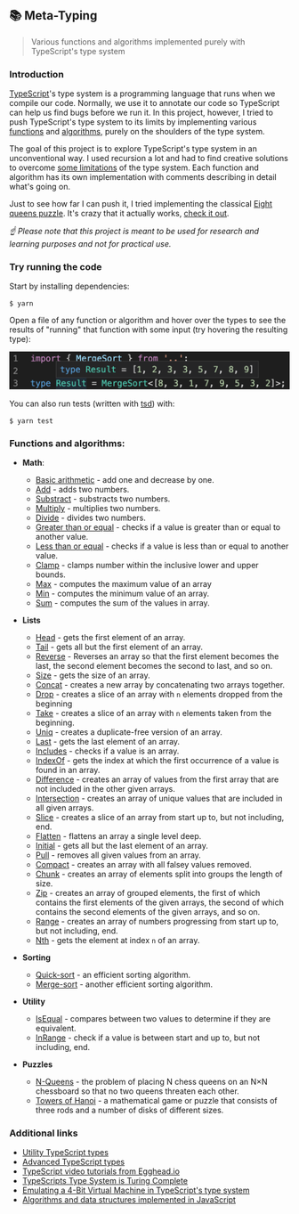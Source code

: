 ## 📚 Meta-Typing

> Various functions and algorithms implemented purely with TypeScript's type system

### Introduction

[TypeScript](https://github.com/Microsoft/TypeScript)'s type system is a programming language that runs when we compile our code. Normally, we use it to annotate our code so TypeScript can help us find bugs before we run it. In this project, however, I tried to push TypeScript's type system to its limits by implementing various [functions](https://lodash.com/docs) and [algorithms](https://github.com/trekhleb/javascript-algorithms), purely on the shoulders of the type system.

The goal of this project is to explore TypeScript's type system in an unconventional way. I used recursion a lot and had to find creative solutions to overcome [some limitations](https://github.com/microsoft/TypeScript/issues/26223#issuecomment-513187373) of the type system. Each function and algorithm has its own implementation with comments describing in detail what's going on.

Just to see how far I can push it, I tried implementing the classical [Eight queens puzzle](https://github.com/trekhleb/javascript-algorithms/tree/master/src/algorithms/uncategorized/n-queens). It's crazy that it actually works, [check it out](src/n-queens/index.d.ts).

*☝ Please note that this project is meant to be used for research and learning purposes and not for practical use.*

### Try running the code

Start by installing dependencies:

```
$ yarn
```

Open a file of any function or algorithm and hover over the types to see the results of "running" that function with some input (try hovering the resulting type):

![merge-sort](assets/merge-sort.png)

You can also run tests (written with [tsd](https://github.com/SamVerschueren/tsd)) with:

```
$ yarn test
```

### Functions and algorithms:

- **Math**:

  - [Basic arithmetic](src/utils/math.d.ts) - add one and decrease by one.
  - [Add](src/add/index.d.ts) - adds two numbers.
  - [Substract](src/substract/index.d.ts) - substracts two numbers.
  - [Multiply](src/multiply/index.d.ts) - multiplies two numbers.
  - [Divide](src/divide/index.d.ts) - divides two numbers.
  - [Greater than or equal](src/gte/index.d.ts) - checks if a value is greater than or equal to another value.
  - [Less than or equal](src/lte/index.d.ts) - checks if a value is less than or equal to another value.
  - [Clamp](src/clamp/index.d.ts) - clamps number within the inclusive lower and upper bounds.
  - [Max](src/max/index.d.ts) - computes the maximum value of an array
  - [Min](src/min/index.d.ts) - computes the minimum value of an array.
  - [Sum](src/sum/index.d.ts) - computes the sum of the values in array.

- **Lists**

  - [Head](src/head/index.d.ts) - gets the first element of an array.
  - [Tail](src/tail/index.d.ts) - gets all but the first element of an array.
  - [Reverse](src/reverse/index.d.ts) - Reverses an array so that the first element becomes the last, the second element becomes the second to last, and so on.
  - [Size](src/size/index.d.ts) - gets the size of an array.
  - [Concat](src/concat/index.d.ts) - creates a new array by concatenating two arrays together.
  - [Drop](src/drop/index.d.ts) - creates a slice of an array with `n` elements dropped from the beginning
  - [Take](src/take/index.d.ts) - creates a slice of an array with `n` elements taken from the beginning.
  - [Uniq](src/uniq/index.d.ts) - creates a duplicate-free version of an array.
  - [Last](src/last/index.d.ts) - gets the last element of an array.
  - [Includes](src/includes/index.d.ts) - checks if a value is an array.
  - [IndexOf](src/indexOf/index.d.ts) - gets the index at which the first occurrence of a value is found in an array.
  - [Difference](src/difference/index.d.ts) - creates an array of values from the first array that are not included in the other given arrays.
  - [Intersection](src/intersection/index.d.ts) - creates an array of unique values that are included in all given arrays.
  - [Slice](src/slice/index.d.ts) - creates a slice of an array from start up to, but not including, end.
  - [Flatten](src/flatten/index.d.ts) - flattens an array a single level deep.
  - [Initial](src/initial/index.d.ts) - gets all but the last element of an array.
  - [Pull](src/pull/index.d.ts) - removes all given values from an array.
  - [Compact](src/compact/index.d.ts) - creates an array with all falsey values removed.
  - [Chunk](src/chunk/index.d.ts) - creates an array of elements split into groups the length of size.
  - [Zip](src/zip/index.d.ts) - creates an array of grouped elements, the first of which contains the first elements of the given arrays, the second of which contains the second elements of the given arrays, and so on.
  - [Range](src/range/index.d.ts) - creates an array of numbers progressing from start up to, but not including, end.
  - [Nth](src/nth/index.d.ts) - gets the element at index `n` of an array.

- **Sorting**

  - [Quick-sort](src/quickSort/index.d.ts) - an efficient sorting algorithm.
  - [Merge-sort](src/mergeSort/index.d.ts) - another efficient sorting algorithm.

- **Utility**

  - [IsEqual](src/isEqual/index.d.ts) - compares between two values to determine if they are equivalent.
  - [InRange](src/inRange/index.d.ts) - check if a value is between start and up to, but not including, end.

- **Puzzles**

  - [N-Queens](src/n-queens/index.d.ts) - the problem of placing N chess queens on an N×N chessboard so that no two queens threaten each other.
  - [Towers of Hanoi](src/hanoi/index.d.ts) - a mathematical game or puzzle that consists of three rods and a number of disks of different sizes.

### Additional links

- [Utility TypeScript types](https://www.typescriptlang.org/docs/handbook/utility-types.html)
- [Advanced TypeScript types](https://www.typescriptlang.org/docs/handbook/advanced-types.html)
- [TypeScript video tutorials from Egghead.io](https://egghead.io/browse/languages/typescript)
- [TypeScripts Type System is Turing Complete](https://github.com/microsoft/TypeScript/issues/14833)
- [Emulating a 4-Bit Virtual Machine in TypeScript's type system](https://gist.github.com/acutmore/9d2ce837f019608f26ff54e0b1c23d6e)
- [Algorithms and data structures implemented in JavaScript](https://github.com/trekhleb/javascript-algorithms)
